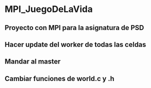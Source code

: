 # MPI_JuegoDeLaVida
## Proyecto con MPI para la asignatura de PSD

## Hacer update del worker de todas las celdas
## Mandar al master
## Cambiar funciones de world.c y .h